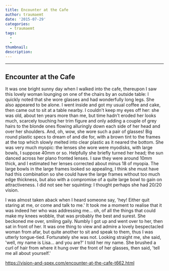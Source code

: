 ```yaml
---
title: Encounter at the Cafe
author: traumaemt
date: '2015-07-29'
categories:
  - traumaemt
tags:
  - 
  - 
thumbnail: 
description: 
---
```


-----------------------------
Encounter at the Cafe
-----------------------------

It was one bright sunny day when I walked into the cafe, thereupon I saw this lovely woman lounging on one of the chairs by an outside table: I quickly noted that she wore glasses and had wonderfully long legs. She also appeared to be alone. I went inside and got my usual coffee and cake, then came out to sit at a table nearby. I couldn't keep my eyes off her: she was old, about ten years more than me, but time hadn’t 
eroded her looks much, scarcely touching her trim figure and only adding a couple of grey hairs to the blonde ones flowing alluringly down each side of her head and over her shoulders. And, oh, wow, she wore such a pair of glasses! Big round plastic specs to dream of and die for, with a brown tint to the frames at the top which slowly melted into clear plastic as it neared the bottom. She was very much myopic: the lenses she wore were myodisks, with large bowls, I suppose 40mm or so. Helpfully she briefly turned her head; the sun danced across her plano fronted lenses. I saw they were around 10mm thick, and I estimated her lenses corrected about minus 18 of myopia. The large bowls in the large frames looked so appealing, I think she must have had this combination so she could have the large frames without too much edge thickness, but also with a compromise of a quite large bowl to gain on attractiveness. I did not see her squinting: I thought perhaps she had 20/20 vision.

I was almost taken aback when I heard someone say,
'hey! Either quit staring at me, or come and talk to me.'
It took me a moment to realise that it was indeed her who was addressing me... oh, of all the things that could make my knees wobble, that was probably the best and surest. She beckoned me over, smiling gaily. Numbly I got up and went over to her, then sat in front of her. It was one thing to view and admire a lovely bespectacled woman from afar, but quite another to sit and speak to them, thus I was utterly tongue-tied. Fortunately she was not. Looking straight me, she said,
'well, my name is Lisa... and you are?'
I told her my name. She brushed a curl of hair from where it hung over the front of her glasses, then said,
'tell me all about yourself.'

https://vision-and-spex.com/encounter-at-the-cafe-t662.html
